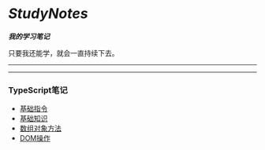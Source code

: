 # ***StudyNotes***

***我的学习笔记***

只要我还能学，就会一直持续下去。

---

---

### TypeScript笔记

+ [基础指令](./TypeScript学习笔记/基础指令.md)
+ [基础知识](./TypeScript学习笔记/基础.md)
+ [数组对象方法](./TypeScript学习笔记/数组对象方法.md)
+ [DOM操作](.\TypeScript学习笔记\DOM操作.md)


